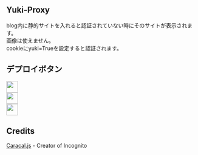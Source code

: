 ## Yuki-Proxy
blog内に静的サイトを入れると認証されていない時にそのサイトが表示されます。  
画像は使えません。  
cookieにyuki=Trueを設定すると認証されます。  

## デプロイボタン
<a href="https://render.com/deploy?repo=https://github.com/metohokuro/tensai"><img height="30px" src="https://img.shields.io/badge/render-4f65f1.svg?style=for-the-badge&logo=render&logoColor=46e3b7"></img></a>  
<a href="https://replit.com/github/mochidukiyukimi/yuki-proxy"><img height="30px" src="https://amethystnetwork-dev.github.io/assets/replit.svg"><img></a>  
<a href="https://railway.app/new/template/PveHQO?referralCode=nX2UGZ"><img height="30px" src="https://img.shields.io/badge/Railway-%234f0599.svg?style=for-the-badge&logo=railway&logoColor=white"></img></a>  
## Credits

[Caracal.js](https://github.com/caracal-js) - Creator of Incognito
